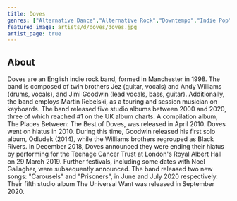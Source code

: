 ```yaml
---
title: Doves
genres: ["Alternative Dance","Alternative Rock","Downtempo","Indie Pop","Indie Rock","Trip Hop","Dream Pop","Post-Britpop"]
featured_image: artists/d/doves/doves.jpg
artist_page: true
---
```

## About

Doves are an English indie rock band, formed in Manchester in 1998. The band is composed of twin brothers Jez (guitar, vocals) and Andy Williams (drums, vocals), and Jimi Goodwin (lead vocals, bass, guitar). Additionally, the band employs Martin Rebelski, as a touring and session musician on keyboards. The band released five studio albums between 2000 and 2020, three of which reached #1 on the UK album charts. A compilation album, The Places Between: The Best of Doves, was released in April 2010.
Doves went on hiatus in 2010. During this time, Goodwin released his first solo album, Odludek (2014), while the Williams brothers regrouped as Black Rivers. In December 2018, Doves announced they were ending their hiatus by performing for the Teenage Cancer Trust at London's Royal Albert Hall on 29 March 2019. Further festivals, including some dates with Noel Gallagher, were subsequently announced. The band released two new songs: "Carousels" and "Prisoners", in June and July 2020 respectively. Their fifth studio album The Universal Want was released in September 2020.



